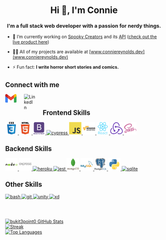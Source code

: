 <h1 align="center">Hi 👋, I'm Connie</h1>
<h3 align="center">I'm a full stack web developer with a passion for nerdy things.</h3>

- 🔭 I’m currently working on [Spooky Creators](https://github.com/bukit3point0/spooky-empire-client) and its [API](https://github.com/bukit3point0/spooky-empire-creators-track-api) ([check out the live product here](http://www.spookycreators.com))

- 👨‍💻 All of my projects are available at [www.conniereynolds.dev](www.conniereynolds.dev)

- ⚡ Fun fact: **I write horror short stories and comics.**

## Connect with me
[<img align="left" style="margin-right: 1.5rem" alt="Gmail" width="36px" src="https://github.com/SpicyLunchbox/SpicyLunchbox/raw/main/assets/gmail_icon.svg.png" />][gmail]
[<img align="left" style="margin-right: 1.5rem" alt="LinkedIn" width="36px" src="https://raw.githubusercontent.com/rahuldkjain/github-profile-readme-generator/master/src/images/icons/Social/linked-in-alt.svg" />][linkedin]

[gmail]: https://mail.google.com/mail/u/0/?fs=1&to=bukit3point0@gmail.com&su=SUBJECT&body=BODY&tf=cm
[linkedin]: https://www.linkedin.com/in/conniereynolds/

<br/>

## Frontend Skills
<p align="left">
	<a backgroundColor="lightgray" href="https://www.w3schools.com/css/" target="_blank"> 
		<img src="https://raw.githubusercontent.com/devicons/devicon/master/icons/css3/css3-original-wordmark.svg" alt="css3" width="40" height="40"/> 
	</a>
	<a href="https://www.w3.org/html/" target="_blank"> 
		<img src="https://raw.githubusercontent.com/devicons/devicon/master/icons/html5/html5-original-wordmark.svg" alt="html5" width="40" height="40"/> 
	</a> 
	<a href="https://getbootstrap.com" target="_blank"> 
		<img src="https://raw.githubusercontent.com/devicons/devicon/master/icons/bootstrap/bootstrap-plain-wordmark.svg" alt="bootstrap" width="40" height="40"/>
	</a> 
	<a href="https://www.cypress.io" target="_blank"> 
		<img src="https://raw.githubusercontent.com/simple-icons/simple-icons/6e46ec1fc23b60c8fd0d2f2ff46db82e16dbd75f/icons/cypress.svg" alt="cypress" width="40" height="40"/> 
	</a> 
	<a href="https://developer.mozilla.org/en-US/docs/Web/JavaScript" target="_blank"> 
		<img src="https://raw.githubusercontent.com/devicons/devicon/master/icons/javascript/javascript-original.svg" alt="javascript" width="40" height="40"/>
	</a>
	<a href="https://aws.amazon.com" target="_blank"> 
		<img src="https://raw.githubusercontent.com/devicons/devicon/master/icons/amazonwebservices/amazonwebservices-original-wordmark.svg" alt="aws" width="40" height="40"/>
	</a>
	<a href="https://reactjs.org/" target="_blank"> 
		<img src="https://raw.githubusercontent.com/devicons/devicon/master/icons/react/react-original-wordmark.svg" alt="react" width="40" height="40"/> 
	</a> 
	<a href="https://redux.js.org" target="_blank"> 
		<img src="https://raw.githubusercontent.com/devicons/devicon/master/icons/redux/redux-original.svg" alt="redux" width="40" height="40"/> 
	</a> 
	<a href="https://sass-lang.com" target="_blank"> 
		<img src="https://raw.githubusercontent.com/devicons/devicon/master/icons/sass/sass-original.svg" alt="sass" width="40" height="40"/> 
	</a> 
</p>

## Backend Skills
<p align="left">
	<a href="https://nodejs.org" target="_blank"> 
		<img src="https://raw.githubusercontent.com/devicons/devicon/master/icons/nodejs/nodejs-original-wordmark.svg" alt="nodejs" width="40" height="40"/> 
	</a> 
	<a href="https://expressjs.com" target="_blank"> 
		<img src="https://raw.githubusercontent.com/devicons/devicon/master/icons/express/express-original-wordmark.svg" alt="express" width="40" height="40"/> 
	</a> 
	<a href="https://heroku.com" target="_blank"> 
		<img src="https://www.vectorlogo.zone/logos/heroku/heroku-icon.svg" alt="heroku" width="40" height="40"/> 
	</a>
	<a href="https://jestjs.io" target="_blank"> 
		<img src="https://www.vectorlogo.zone/logos/jestjsio/jestjsio-icon.svg" alt="jest" width="40" height="40"/> 
	</a>
	<a href="https://www.mongodb.com/" target="_blank">
		<img src="https://raw.githubusercontent.com/devicons/devicon/master/icons/mongodb/mongodb-original-wordmark.svg" alt="mongodb" width="40" height="40"/> 
	</a> 
	<a href="https://www.mysql.com/" target="_blank"> 
		<img src="https://raw.githubusercontent.com/devicons/devicon/master/icons/mysql/mysql-original-wordmark.svg" alt="mysql" width="40" height="40"/> 
	</a> 
	<a href="https://www.postgresql.org" target="_blank"> 
		<img src="https://raw.githubusercontent.com/devicons/devicon/master/icons/postgresql/postgresql-original-wordmark.svg" alt="postgresql" width="40" height="40"/> 
	</a> 
	<a href="https://www.python.org" target="_blank"> 
		<img src="https://raw.githubusercontent.com/devicons/devicon/master/icons/python/python-original.svg" alt="python" width="40" height="40"/> 
	</a> 
	<a href="https://www.sqlite.org/" target="_blank"> 
		<img src="https://www.vectorlogo.zone/logos/sqlite/sqlite-icon.svg" alt="sqlite" width="40" height="40"/> 
	</a> 
</p>

## Other Skills
<p align="left">
	<a href="https://www.gnu.org/software/bash/" target="_blank"> 
		<img src="https://www.vectorlogo.zone/logos/gnu_bash/gnu_bash-icon.svg" alt="bash" width="40" height="40"/> 
	</a>
	<a href="https://git-scm.com/" target="_blank"> 
		<img src="https://www.vectorlogo.zone/logos/git-scm/git-scm-icon.svg" alt="git" width="40" height="40"/> 
	</a> 
	<a href="https://unity.com/" target="_blank"> 
		<img src="https://www.vectorlogo.zone/logos/unity3d/unity3d-icon.svg" alt="unity" width="40" height="40"/> 
	</a> 
	<a href="https://www.adobe.com/products/xd.html" target="_blank"> 
		<img src="https://cdn.worldvectorlogo.com/logos/adobe-xd.svg" alt="xd" width="40" height="40"/> 
	</a> 
</p>

<br/>
<br/>

[![bukit3point0 GitHub Stats](https://github-readme-stats.vercel.app/api?username=bukit3point0)](https://github.com/bukit3point0/github-readme-stats)
<br/>
[![Streak](https://github-readme-streak-stats.herokuapp.com/?user=bukit3point0)](https://github.com/bukit3point0/github-readme-stats)
<br/>
[![Top Languages](https://github-readme-stats.vercel.app/api/top-langs/?username=bukit3point0)](https://github.com/bukit3point0/github-readme-stats)



